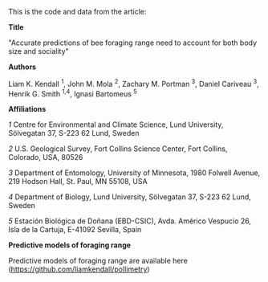 This is the code and data from the article:

**Title** 

"Accurate predictions of bee foraging range need to account for both body size and sociality"

**Authors** 

Liam K. Kendall <sup>1</sup>, John M. Mola <sup>2</sup>, Zachary M. Portman <sup>3</sup>, Daniel Cariveau <sup>3</sup>, Henrik G. Smith <sup>1,4</sup>, Ignasi Bartomeus <sup>5</sup>

**Affiliations**

*1* Centre for Environmental and Climate Science, Lund University, Sölvegatan 37, S-223 62 Lund, Sweden

*2* U.S. Geological Survey, Fort Collins Science Center, Fort Collins, Colorado, USA, 80526

*3* Department of Entomology, University of Minnesota, 1980 Folwell Avenue, 219 Hodson Hall, St. Paul, MN 55108, USA

*4* Department of Biology, Lund University, Sölvegatan 37, S-223 62 Lund, Sweden

*5* Estación Biológica de Doñana (EBD-CSIC), Avda. Américo Vespucio 26, Isla de la Cartuja, E-41092 Sevilla, Spain

**Predictive models of foraging range**

Predictive models of foraging range are available here (https://github.com/liamkendall/pollimetry)
